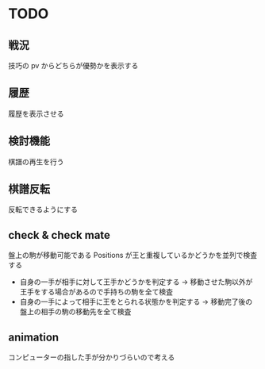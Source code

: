 # TODO 

## 戦況

技巧の pv からどちらが優勢かを表示する

## 履歴

履歴を表示させる

## 検討機能

棋譜の再生を行う

## 棋譜反転

反転できるようにする

## check & check mate

盤上の駒が移動可能である Positions が王と重複しているかどうかを並列で検査する

* 自身の一手が相手に対して王手かどうかを判定する -> 移動させた駒以外が王手をする場合があるので手持ちの駒を全て検査
* 自身の一手によって相手に王をとられる状態かを判定する -> 移動完了後の盤上の相手の駒の移動先を全て検査

## animation

コンピューターの指した手が分かりづらいので考える
